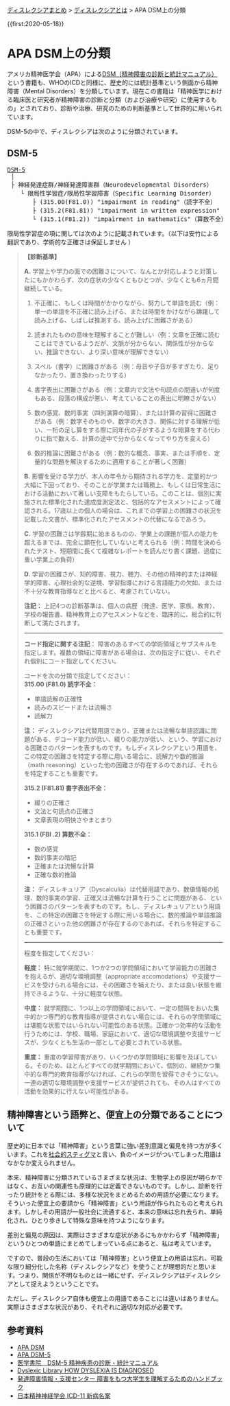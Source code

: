 <p class="breadcrumbs"><a href="../index.md">ディスレクシアまとめ</a> > <a href="index.md">ディスレクシアとは</a> > APA DSM上の分類

{{first:2020-05-18}}
# APA DSM上の分類
アメリカ精神医学会（APA）による[DSM（精神障害の診断と統計マニュアル）](https://ja.wikipedia.org/wiki/%E7%B2%BE%E7%A5%9E%E9%9A%9C%E5%AE%B3%E3%81%AE%E8%A8%BA%E6%96%AD%E3%81%A8%E7%B5%B1%E8%A8%88%E3%83%9E%E3%83%8B%E3%83%A5%E3%82%A2%E3%83%AB)という書籍も、WHOのICDと同様に、歴史的には統計基準という側面から精神障害（Mental Disorders）を分類しています。現在この書籍は「精神医学における臨床医と研究者が精神障害の診断と分類（および治療や研究）に使用するもの」とされており、診断や治療、研究のための判断基準として世界的に用いられています。

DSM-5の中で、ディスレクシアは次のように分類されています。
## DSM-5
<pre class="tree">
<a href="https://www.appi.org/Diagnostic_and_Statistical_Manual_of_Mental_Disorders_DSM-5_Fifth_Edition">DSM-5</a>
 │
 ├ 神経発達症群/神経発達障害群（Neurodevelopmental Disorders）
  　└ 限局性学習症/限局性学習障害（Specific Learning Disorder）
  　　　├ <span class="highlight">(315.00(F81.0)) "impairment in reading"（読字不全）</span>
  　　　├ (315.2(F81.81)) "impairment in written expression"（書字表出不全）
  　　　└ (315.1(F81.2)) "impairment in mathematics"（算数不全）
</pre>

限局性学習症の項に関しては次のように記載されています。（以下は安竹による翻訳であり、学術的な正確さは保証しません <i class="fa fa-smile-o" aria-hidden="true"></i>）
> **【診断基準】**
> 
> **A.** 学習上や学力の面での困難さについて、なんとか対応しようと対策したにもかかわらず、次の症状の少なくともひとつが、少なくとも6ヵ月間継続している。
>
> 1. 不正確に、もしくは時間がかかりながら、努力して単語を読む（例：単一の単語を不正確に読み上げる、または時間をかけながら躊躇して読み上げる、しばしば推測する、読み上げに困難さがある）
>
> 1. 読まれたものの意味を理解することが難しい（例：文章を正確に読むことはできているようだが、文脈が分からない、関係性が分からない、推論できない、より深い意味が理解できない）
> 
> 1. スペル（書字）に困難さがある（例：母音や子音が多すぎたり、足りなかったり、置き換わったりする）
>
> 1. 書字表出に困難さがある（例：文章内で文法や句読点の間違いが何度もある、段落の構成が悪い、考えていることの表出に明瞭さがない）
>
> 1. 数の感覚、数的事実（四則演算の暗算）、または計算の習得に困難さがある（例：数字そのものや、数字の大きさ、関係に対する理解が低い、一桁の足し算をする際に同年代の子がするような暗算をする代わりに指で数える、計算の途中で分からなくなってやり方を変える）
>
> 1. 数的推論に困難さがある（例：数的な概念、事実、または手順を、定量的な問題を解決するために適用することが著しく困難）
>
> **B.** 影響を受ける学力が、本人の年令から期待される学力を、定量的かつ大幅に下回っており、そのことが学業または職務上、もしくは日常生活における活動において著しい支障をもたらしている。このことは、個別に実施された標準化された達成度測定法と、包括的なアセスメントによって確認される。17歳以上の個人の場合は、これまでの学習上の困難さの状況を記載した文書が、標準化されたアセスメントの代替になるであろう。
>
> **C.** 学習の困難さは学齢期に始まるものの、学業上の課題が個人の能力を超えるまでは、完全に顕在化していないと考えられる（例：時間を決められたテスト、短期間に長くて複雑なレポートを読んだり書く課題、過度に重い学業上の負荷）
>
> **D.** 学習の困難さが、知的障害、視力、聴力、その他の精神的または神経学的障害、心理社会的な逆境、学習指導における言語能力の欠如、または不十分な教育指導などと比べると、考慮されていない。
>
>**注記：** 上記4つの診断基準は、個人の病歴（発達、医学、家族、教育）、学校の報告書、精神教育上のアセスメントなどを、臨床的に、総合的に判断して満たされます。
>
> ---
> 
>**コード指定に関する注記**： 障害のあるすべての学術領域とサブスキルを指定します。複数の領域に障害がある場合は、次の指定子に従い、それぞれ個別にコード指定してください。
> 
> コードを次の分類で指定してください：  
> **315.00 (F81.0) 読字不全：**
> - 単語読解の正確性
> - 読みのスピードまたは流暢さ
> - 読解力
>
> **注：** ディスレクシアは代替用語であり、正確または流暢な単語認識に問題がある、デコード能力が低い、綴りの能力が低い、という、学習における困難さのパターンを表すものです。もしディスレクシアという用語を、この特定の困難さを特定する際に用いる場合に、読解力や数的推論（math reasoning）といった他の困難さが存在するのであれば、それらを特定することも重要です。
>
> **315.2 (F81.81) 書字表出不全：**  
> - 綴りの正確さ
> - 文法と句読点の正確さ
> - 文章表現の明快さやまとまり
>
> **315.1 (FBI .2) 算数不全：**  
> - 数の感覚
> - 数的事実の暗記
> - 正確または流暢な計算
> - 正確な数的推論
>
> **注：** ディスレキュリア（Dyscalculia）は代替用語であり、数値情報の処理、数的事実の学習、正確又は流暢な計算を行うことに問題がある、という困難さのパターンを表すものです。もし、ディスレキュリアという用語を、この特定の困難さを特定する際に用いる場合に、数的推論や単語推論の正確さといった他の困難さが存在するのであれば、それらを特定することも重要です。
>
> ---
>
> 程度を指定してください：
>
> **軽度：** 特に就学期間に、1つか2つの学問領域において学習能力の困難さを抱えるが、適切な環境調整（appropriate accomodations）や支援サービスを受けられる場合には、その困難さを補えたり、または良い状態を維持できるような、十分に軽度な状態。  
>
> **中度：** 就学期間に、1つ以上の学問領域において、一定の間隔をおいた集中的かつ専門的な教育指導が提供されない場合には、それらの学問領域には堪能な状態ではいられない可能性のある状態。正確かつ効率的な活動を行うためには、学校、職場、家庭において、適切な環境調整や支援サービスが、少なくとも生活の一部として必要とされている状態。  
>
> **重度：** 重度の学習障害があり、いくつかの学問領域に影響を及ぼしている。そのため、ほとんどすべての就学期間において、個別の、継続かつ集中的な専門的教育指導がなければ、これらの学問を習得できそうにない。一連の適切な環境調整や支援サービスが提供されても、その人はすべての活動を効果的に行えない可能性がある。


## 精神障害という語弊と、便宜上の分類であることについて
歴史的に日本では「精神障害」という言葉に強い差別意識と偏見を持つ方が多くいます。これを[社会的スティグマ](https://ja.wikipedia.org/wiki/%E7%A4%BE%E4%BC%9A%E7%9A%84%E3%82%B9%E3%83%86%E3%82%A3%E3%82%B0%E3%83%9E)と言い、負のイメージがついてしまった用語はなかなか変えられません。

本来、精神障害に分類されているさまざまな状況は、生物学上の原因が明らかではなく、お互いの関連性も原理的には定義できないものです。しかし、診断を行ったり統計をとる際には、多様な状況をまとめるための用語が必要になります。そういった便宜上の要請から「精神障害」という用語が作られたものと考えられます。しかしその用語が一般社会に流通すると、本来の意味は忘れ去られ、単純化され、ひとり歩きして特殊な意味を持つようになります。

差別と偏見の原因は、実際はさまざまな症状があるにもかかわらず「精神障害」というひとつの単語にまとめてしまっている点にあると、私は考えています。

ですので、普段の生活においては「精神障害」という便宜上の用語は忘れ、可能な限り細分化した名称（ディスレクシアなど）を使うことが理想的だと思います。つまり、関係が不明なものとは一緒にせず、ディスレクシアはディスレクシアとして捉えようということです。

ただし、ディスレクシア自体も便宜上の用語であることには違いはありません。実際はさまざまな状況があり、それぞれに適切な対応が必要です。

## 参考資料
- [APA DSM](https://www.psychiatry.org/psychiatrists/practice/dsm)
- [APA DSM-5](https://www.appi.org/Diagnostic_and_Statistical_Manual_of_Mental_Disorders_DSM-5_Fifth_Edition)
- [医学書院　DSM-5 精神疾患の診断・統計マニュアル](https://www.igaku-shoin.co.jp/bookDetail.do?book=86264)
- [Dyslexic Library HOW DYSLEXIA IS DIAGNOSED](https://dyslexiclibrary.com/diagnostic-criteria/)
- [発達障害情報・支援センター 障害をもつ大学生を理解するためのハンドブック](http://www.rehab.go.jp/ddis_pdf/50.pdf)
- [日本精神神経学会 ICD-11 新病名案](https://www.jspn.or.jp/uploads/uploads/files/activity/ICD-11Beta_Name_of_Mental_Disorders%20List(tentative)20180601.pdf)

